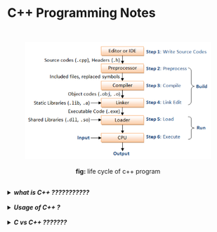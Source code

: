 # C++ Programming Notes

<br/>

<!--
<details>
	<summary> <b><em> Life cycle of C++ program </em></b> </summary>
<p>-->

<div align="center" width="600">
<figure>
<img src="images/life-cycle.png" alt="life cycle of c++ program">
	<figcaption> <br/> <b>fig: </b>life cycle of c++ program </figcaption>
</figure>
</div>

<!--</p>
</details>-->

<br/>


<details>
	<summary> <b><em> what is C++ ??????????? </em></b> </summary>
<p>

***Answer:***</p>
</details>

<br/>

<details>
	<summary> <b><em> Usage of C++ ? </em></b> </summary>
<p>

***Answer:***
- In scientific Applications where speed is very important.
- In Embedded Applications where resources are limited.
- In Video Games and Graphic Applications where environment is constrained.
- In complex Applications with millions of lines of code, such as compiler, browser, 
- Banking and trading systems where latency is important.
- in computer vision and image processing libraries such as OpenCV.
- C++ being effective and efficient in proper utilization of resources, it is widely prefered in competetive coding.
	
> _although c++ is not a leading language, and the fact that most work requiring c++ is legacy systems, and in complex systems with constrained environment. it is used by major companies such as BMW, Apple, Amazon, siemens..._

creator Bjarne Stroustrup talks about Applications in<a href="https://youtu.be/UdTzHmjMYBc"> this video...</a>, for more about applications <a href="https://www.stroustrup.com/applications.html"> read this...</a>
</p>
</details>

<br/>

<details>
	<summary> <b><em> C vs C++ ??????? </em></b> </summary>
<p>

***Answer:***</p>
</details>









